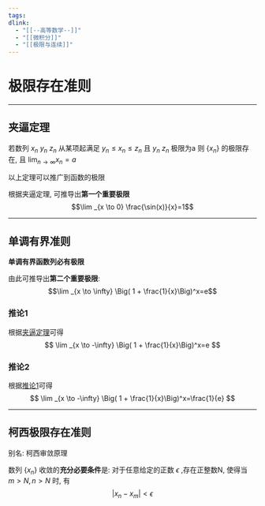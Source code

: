 ```yaml
---
tags: 
dlink:
  - "[[--高等数学--]]"
  - "[[微积分]]"
  - "[[极限与连续]]"
---
```

# 极限存在准则

---
## 夹逼定理
若数列 ${x_n}$  ${y_n}$  ${z_n}$ 从某项起满足 $y_n \leq x_n \leq z_n$ 且 ${y_n}$  ${z_n}$ 极限为a
则 $\{x_n\}$ 的极限存在, 且 $\displaystyle\lim _{n \to \infty} x_n=a$ 

以上定理可以推广到函数的极限

根据夹逼定理, 可推导出**第一个重要极限**
$$\lim _{x \to 0}   \frac{\sin(x)}{x}=1$$

 ---
## 单调有界准则

**单调有界函数列必有极限**

由此可推导出**第二个重要极限**:
$$\lim _{x \to \infty} \Big( 1 + \frac{1}{x}\Big)^x=e$$

### 推论1
根据[夹逼定理](#夹逼定理)可得
$$
\lim _{x \to -\infty} \Big( 1 + \frac{1}{x}\Big)^x=e
$$
### 推论2
根据[推论1](#推论1)可得
$$
\lim _{x \to -\infty} \Big( 1 + \frac{1}{x}\Big)^x=\frac{1}{e}
$$

---
## 柯西极限存在准则
别名: 柯西审敛原理

数列 $\{x_n\}$ 收敛的**充分必要条件**是: 
对于任意给定的正数 $\epsilon$ ,存在正整数N, 使得当 $m>N, n>N$ 时, 有 $$|x_n-x_m|<\epsilon$$
